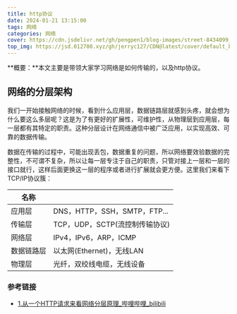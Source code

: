 ```yaml
---
title: http协议
date: 2024-01-21 13:15:00
tags: 网络
categories: 网络
cover: https://cdn.jsdelivr.net/gh/pengpen1/blog-images/street-8434099_1280.jpg
top_img: https://jsd.012700.xyz/gh/jerryc127/CDN@latest/cover/default_bg.png
---
```

**概要：**本文主要是带领大家学习网络是如何传输的，以及http协议。

## 网络的分层架构

我们一开始接触网络的时候，看到什么应用层，数据链路层就感到头疼，就会想为什么要这么多层呢？这是为了有更好的扩展性，可维护性，从物理层到应用层，每一层都有其特定的职责。这种分层设计在网络通信中被广泛应用，以实现高效、可靠的数据传输。

数据在传输的过程中，可能出现丢包，数据重复的问题，所以网络要效验数据的完整性，不可谓不复杂，所以让每一层专注于自己的职责，只管对接上一层和一层的接口就行，这样后面更换这一层的程序或者进行扩展就会更方便。这里我们来看下TCP/IP协议簇：

| 名称       |                                |
| ---------- | ------------------------------ |
| 应用层     | DNS，HTTP，SSH，SMTP，FTP...   |
| 传输层     | TCP，UDP，SCTP(流控制传输协议) |
| 网络层     | IPv4，IPv6，ARP，ICMP          |
| 数据链路层 | 以太网(Ethernet)，无线LAN      |
| 物理层     | 光纤，双绞线电缆，无线设备     |





### 参考链接

- [1.从一个HTTP请求来看网络分层原理_哔哩哔哩_bilibili](https://www.bilibili.com/video/BV1V54y1y7c4?p=1)


